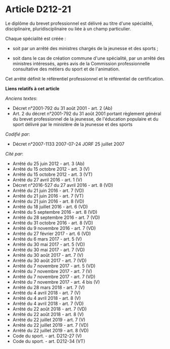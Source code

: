 # Article D212-21

Le diplôme du brevet professionnel est délivré au titre d'une spécialité, disciplinaire, pluridisciplinaire ou liée à un
champ particulier.

Chaque spécialité est créée :

- soit par un arrêté des ministres chargés de la jeunesse et des sports ;

- soit dans le cas de création commune d'une spécialité, par un arrêté des ministres intéressés, après avis de la Commission
professionnelle consultative des métiers du sport et de l'animation.

Cet arrêté définit le référentiel professionnel et le référentiel de certification.

**Liens relatifs à cet article**

_Anciens textes_:

  - Décret n°2001-792 du 31 août 2001 - art. 2 (Ab)
  - Art. 2 du décret n°2001-792 du 31 août 2001 portant règlement général du brevet professionnel de la jeunesse, de l'éducation populaire et du sport délivré par le ministère de la jeunesse et des sports

_Codifié par_:

  - Décret n°2007-1133 2007-07-24 JORF 25 juillet 2007

_Cité par_:

  - Arrêté du 25 juin 2012 - art. 3 (Ab)
  - Arrêté du 15 octobre 2012 - art. 3 (V)
  - Arrêté du 15 octobre 2012 - art. 3 (VT)
  - Arrêté du 27 avril 2016 - art. 1 (V)
  - Décret n°2016-527 du 27 avril 2016 - art. 8 (VD)
  - Arrêté du 21 juin 2016 - art. 7 (VD)
  - Arrêté du 21 juin 2016 - art. 7 (VT)
  - Arrêté du 21 juin 2016 - art. 8 (VD)
  - Arrêté du 18 juillet 2016 - art. 6 (VD)
  - Arrêté du 5 septembre 2016 - art. 8 (VD)
  - Arrêté du 28 septembre 2016 - art. 7 (VD)
  - Arrêté du 31 octobre 2016 - art. 8 (VD)
  - Arrêté du 9 novembre 2016 - art. 7 (VD)
  - Arrêté du 27 février 2017 - art. 6 (VD)
  - Arrêté du 6 mars 2017 - art. 5 (V)
  - Arrêté du 30 mai 2017 - art. 5 (VD)
  - Arrêté du 30 mai 2017 - art. 7 (VD)
  - Arrêté du 30 août 2017 - art. 7 (V)
  - Arrêté du 30 août 2017 - art. 7 (VD)
  - Arrêté du 7 novembre 2017 - art. 5 (VD)
  - Arrêté du 7 novembre 2017 - art. 7 (V)
  - Arrêté du 7 novembre 2017 - art. 7 (VD)
  - Arrêté du 7 novembre 2017 - art. 4 bis (V)
  - Arrêté du 28 mars 2018 - art. 7 (V)
  - Arrêté du 4 avril 2018 - art. 7 (V)
  - Arrêté du 4 avril 2018 - art. 8 (V)
  - Arrêté du 4 avril 2018 - art. 7 (VD)
  - Arrêté du 22 août 2018 - art. 7 (VD)
  - Arrêté du 22 août 2018 - art. 8 (V)
  - Arrêté du 22 juillet 2019 - art. 7 (V)
  - Arrêté du 22 juillet 2019 - art. 7 (VD)
  - Arrêté du 22 juillet 2019 - art. 8 (VD)
  - Code du sport. - art. D212-27 (V)
  - Code du sport. - art. D212-34 (VT)
